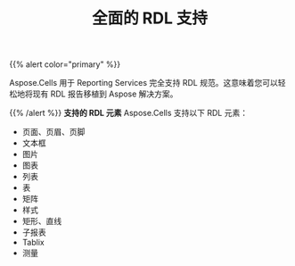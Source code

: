 ﻿---
title: 全面的 RDL 支持
type: docs
weight: 20
url: /zh/reportingservices/comprehensive-rdl-support/
---
{{% alert color="primary" %}} 

Aspose.Cells 用于 Reporting Services 完全支持 RDL 规范。这意味着您可以轻松地将现有 RDL 报告移植到 Aspose 解决方案。

{{% /alert %}} 
**支持的 RDL 元素**
Aspose.Cells 支持以下 RDL 元素：

- 页面、页眉、页脚
- 文本框
- 图片
- 图表
- 列表
- 表
- 矩阵
- 样式
- 矩形、直线
- 子报表
- Tablix
- 测量
